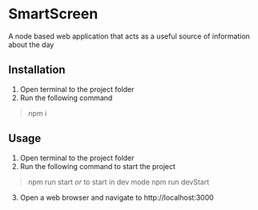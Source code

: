 # SmartScreen
A node based web application that acts as a useful source of information about the day

## Installation
1. Open terminal to the project folder
2. Run the following command
> npm i

## Usage
1. Open terminal to the project folder
2. Run the following command to start the project
> npm run start
*or* to start in dev mode
> npm run devStart
3. Open a web browser and navigate to http://localhost:3000